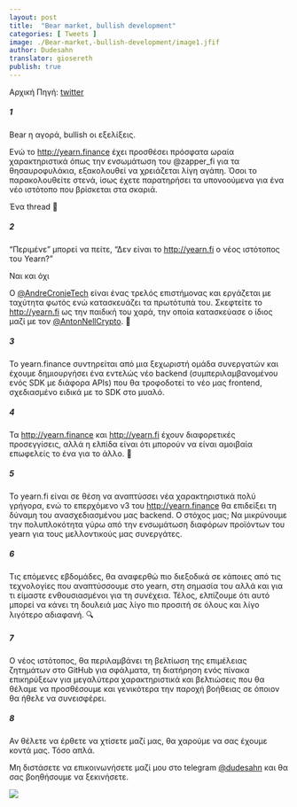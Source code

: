```yaml
---
layout: post
title:  "Bear market, bullish development"
categories: [ Tweets ]
image: ./Bear-market,-bullish-development/image1.jfif
author: Dudesahn
translator: giosereth
publish: true
---
```


Αρχική Πηγή: [twitter](https://twitter.com/dudesahn/status/1417898521685078016)

##### 1

Bear η αγορά, bullish οι εξελίξεις.

Ενώ το http://yearn.finance έχει προσθέσει πρόσφατα ωραία χαρακτηριστικά όπως την ενσωμάτωση του
@zapper_fi
για τα θησαυροφυλάκια, εξακολουθεί να χρειάζεται λίγη αγάπη. Όσοι το παρακολουθείτε στενά, ίσως έχετε παρατηρήσει τα υπονοούμενα
για ένα νέο ιστότοπο που βρίσκεται στα σκαριά.

Ένα thread 🧵

##### 2

“Περιμένε” μπορεί να πείτε, “Δεν είναι το http://yearn.fi ο νέος ιστότοπος του Yearn?”

Ναι και όχι

Ο [@AndreCronjeTech](https://twitter.com/AndreCronjeTech) είναι ένας τρελός επιστήμονας και εργάζεται με ταχύτητα φωτός ενώ κατασκευάζει τα πρωτότυπά του. Σκεφτείτε το http://yearn.fi ως την παιδική του χαρά, την οποία κατασκεύασε ο ίδιος μαζί με τον [@AntonNellCrypto](https://twitter.com/AntonNellCrypto). 🧪

##### 3

Το yearn.finance συντηρείται από μια ξεχωριστή ομάδα συνεργατών και έχουμε δημιουργήσει ένα εντελώς νέο backend (συμπεριλαμβανομένου ενός SDK με διάφορα APIs) που θα τροφοδοτεί το νέο μας frontend, σχεδιασμένο ειδικά με το SDK στο μυαλό.

##### 4

Τα http://yearn.finance και http://yearn.fi έχουν διαφορετικές προσεγγίσεις, αλλά η ελπίδα είναι ότι μπορούν να είναι αμοιβαία επωφελείς το ένα για το άλλο. 🤝

##### 5

Το yearn.fi είναι σε θέση να αναπτύσσει νέα χαρακτηριστικά πολύ γρήγορα, ενώ το επερχόμενο v3 του http://yearn.finance θα επιδείξει τη δύναμη του ανασχεδιασμένου μας backend. Ο στόχος μας; Να μικρύνουμε την πολυπλοκότητα γύρω από την ενσωμάτωση διαφόρων προϊόντων του yearn για τους μελλοντικούς μας συνεργάτες.

##### 6

Τις επόμενες εβδομάδες, θα αναφερθώ πιο διεξοδικά σε κάποιες από τις τεχνολογίες που αναπτύσσουμε στο yearn, στη σημασία του αλλά και για τι είμαστε ενθουσιασμένοι για τη συνέχεια. Τέλος, ελπίζουμε ότι αυτό μπορεί να κάνει τη δουλειά μας λίγο πιο προσιτή σε όλους και λίγο λιγότερο αδιαφανή. 🔍

##### 7

Ο νέος ιστότοπος, θα περιλαμβάνει τη βελτίωση της επιμέλειας ζητημάτων στο GitHub για σφάλματα, τη διατήρηση ενός πίνακα επικηρύξεων για μεγαλύτερα χαρακτηριστικά και βελτιώσεις που θα θέλαμε να προσθέσουμε και γενικότερα την παροχή βοήθειας σε όποιον θα ήθελε να συνεισφέρει.

##### 8

Αν θέλετε να έρθετε να χτίσετε μαζί μας, θα χαρούμε να σας έχουμε κοντά μας. Τόσο απλά.

Μη διστάσετε να επικοινωνήσετε μαζί μου στο telegram
[@dudesahn](https://twitter.com/dudesahn) και θα σας βοηθήσουμε να ξεκινήσετε.

![](image1.jfif)
